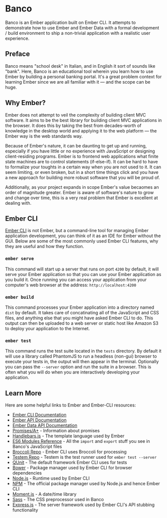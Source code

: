 # Banco

Banco is an Ember application built on Ember CLI. It attempts to demonstrate
how to use Ember and Ember Data with a formal development / build environment
to ship a non-trivial application with a realistic user experience.

## Preface

Banco means "school desk" in Italian, and in English it sort of sounds like
"bank". Here, Banco is an educational tool wherein you learn how to use Ember
by building a personal banking portal. It's a great problem context for
learning Ember since we are all familiar with it &mdash; and the scope can be
huge.

## Why Ember?

Ember does not attempt to veil the complexity of building client MVC software.
It aims to be the best library for building client MVC applications in the
browser. It does this by taking the best from decades-worth of knowledge in the
desktop world and applying it to the web platform &mdash; the Ember way is the
web standards way.

Because of Ember's nature, it can be daunting to get up and running, especially
if you have little or no experience with JavaScript or designing client-residing
programs. Ember is to frontend web applications what finite state machines are
to control statements (if-else-if). It can be hard to have to formalize your
toughts in a certain way when you are not used to it. It can seem limiting, or
even broken, but in a short time things click and you have a new approach for
building more robust software that you will be proud of.

Additionally, as your project expands in scope Ember's value becaomes an order
of magnitude greater. Ember is aware of software's nature to grow and change
over time, this is a very real problem that Ember is excellent at dealing with.

## Ember CLI

[Ember CLI](http://www.ember-cli.com) is not Ember, but a command-line tool for
managing Ember application development, you can think of it as an IDE for Ember
without the GUI. Below are some of the most commonly used Ember CLI features,
why they are useful and how they function.

### `ember serve`

This command will start up a server that runs on port `4200` by default, it will
serve your Ember application so that you can use your Ember application as you
build it. Once running you can access your application from your computer's
web browser at the address: `http://localhost:4200`

### `ember build`

This command processes your Ember application into a directory named `dist` by
default. It takes care of concatinating all of the JavaScript and CSS files, and
anything else that you might have asked Ember CLI to do. This output can then
be uploaded to a web server or static host like Amazon S3 to deploy your
application to the Internet.

### `ember test`

This command runs the test suite located in the `tests` directory. By default
it will use a library called PhantomJS to run a headless (non-gui) browser to
execute your tests in, the output will then appear in the terminal. Optionally
you can pass the `--server` option and run the suite in a browser. This is often
what you will do when you are interactively developing your application.

## Learn More

Here are some helpful links to Ember and Ember-CLI resources:

* [Ember CLI Documentation](http://ember-cli.com)
* [Ember API Documentation](http://emberjs.com/api/)
* [Ember Data API Documentation](http://emberjs.com/api/data/)
* [Promises/A+](http://promisesaplus.com/) - Information about promises
* [Handlebars.js](http://handlebarsjs.com/) - The template language used by Ember
* [ES6 Modules Reference](http://jsmodules.io/) - All the `import` and `export` stuff you see in Banco's JavaScript files
* [Broccoli Repo](https://github.com/broccolijs/broccoli) - Ember CLI uses Broccoli for processing
* [Testem Repo](https://github.com/airportyh/testem) - Testem is the test runner used for `ember test --server`
* [QUnit](http://qunitjs.com/) - The default framework Ember CLI uses for tests
* [Bower](http://bower.io/) - Package manager used by Ember CLI for browser dependencies
* [Node.js](http://nodejs.org/) - Runtime used by Ember CLI
* [NPM](https://www.npmjs.org/) - The official package manager used by Node.js and hence Ember CLI
* [Moment.js](http://momentjs.com/) - A date/time library
* [Sass](http://sass-lang.com/) - The CSS preprocessor used in Banco
* [Express.js](http://expressjs.com/) - The server framework used by Ember CLI's API stubbing functionality
